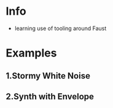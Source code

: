 # Info
- learning use of tooling around Faust

# Examples
## 1.Stormy White Noise
## 2.Synth with Envelope
